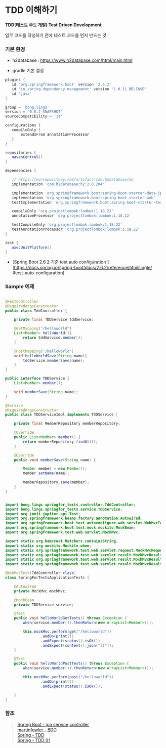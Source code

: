 # TDD 이해하기 

**TDD(테스트 주도 개발) Test Driven Development**  

업무 코드를 작성하기 전에 테스트 코드를 먼저 만드는 것  

### 기본 환경 

 - h2database : https://www.h2database.com/html/main.html

 - gradle 기본 설정 

 ```groovy
plugins {
	id 'org.springframework.boot' version '2.6.2'
	id 'io.spring.dependency-management' version '1.0.11.RELEASE'
	id 'java'
}

group = 'bong.lings'
version = '0.0.1-SNAPSHOT'
sourceCompatibility = '11'

configurations {
	compileOnly {
		extendsFrom annotationProcessor
	}
}

repositories {
	mavenCentral()
}

dependencies {

	// https://mvnrepository.com/artifact/com.h2database/h2
	implementation 'com.h2database:h2:2.0.204'

	implementation 'org.springframework.boot:spring-boot-starter-data-jpa'
	implementation 'org.springframework.boot:spring-boot-starter-web'
	testImplementation 'org.springframework.boot:spring-boot-starter-test'

	compileOnly 'org.projectlombok:lombok:1.18.22'
	annotationProcessor 'org.projectlombok:lombok:1.18.22'

	testCompileOnly 'org.projectlombok:lombok:1.18.22'
	testAnnotationProcessor 'org.projectlombok:lombok:1.18.22'
}

test {
	useJUnitPlatform()
}
```

- [Spring Boot 2.6.2 기준 test auto configuration ](https://docs.spring.io/spring-boot/docs/2.6.2/reference/htmlsingle/
#test-auto-configuration)

### Sample 예제 

```java

@RestController
@RequiredArgsConstructor
public class TddController {

    private final TDDService tddService;

    @GetMapping("/helloworld")
    List<Member> helloWorld(){
        return tddService.member();
    }

    @PostMapping("/helloworld")
    void helloWorldSave(String name){
        tddService.memberSave(name);
    }
}

public interface TDDService {
    List<Member> member();

    void memberSave(String name);
}

@Service
@RequiredArgsConstructor
public class TDDServiceImpl implements TDDService {

    private final MemberRepository memberRepository;

    @Override
    public List<Member> member() {
        return memberRepository.findAll();
    }

    @Override
    public void memberSave(String name) {

        Member member = new Member();
        member.setName(name);

        memberRepository.save(member);
    }
}

```

```java

import bong.lings.springfor_tests.controller.TddController;
import bong.lings.springfor_tests.service.TDDService;
import org.junit.jupiter.api.Test;
import org.springframework.beans.factory.annotation.Autowired;
import org.springframework.boot.test.autoconfigure.web.servlet.WebMvcTest;
import org.springframework.boot.test.mock.mockito.MockBean;
import org.springframework.test.web.servlet.MockMvc;

import static org.hamcrest.Matchers.containsString;
import static org.mockito.Mockito.when;
import static org.springframework.test.web.servlet.request.MockMvcRequestBuilders.get;
import static org.springframework.test.web.servlet.result.MockMvcResultHandlers.print;
import static org.springframework.test.web.servlet.result.MockMvcResultMatchers.content;
import static org.springframework.test.web.servlet.result.MockMvcResultMatchers.status;

@WebMvcTest(TddController.class)
class SpringForTestsApplicationTests {

	@Autowired
	private MockMvc mockMvc;

	@MockBean
	private TDDService service;

	@Test
	public void helloWorldGetTests() throws Exception {
		when(service.member()).thenReturn(new ArrayList<Member>());

		this.mockMvc.perform(get("/helloworld"))
				.andDo(print())
				.andExpect(status().isOk())
				.andExpect(content().json("[]"));
	}

	@Test
	public void helloWorldPostTests() throws Exception {
		when(service.member()).thenReturn(new ArrayList<Member>());

		this.mockMvc.perform(post("/helloworld"))
				.andDo(print())
				.andExpect(status().isOk());

	}
}

```

### 참조 

> [Spring Boot - jpa,service,controller](https://data-make.tistory.com/717)  
> [martinfowler - BDD](https://martinfowler.com/bliki/GivenWhenThen.html)   
> [Spring - TDD](https://otrodevym.tistory.com/entry/Spring%EC%97%90%EC%84%9C-%ED%85%8C%EC%8A%A4%ED%8A%B8-%EC%BC%80%EC%9D%B4%EC%8A%A4-TDD-%EC%9E%91%EC%84%B1%ED%95%98%EA%B8%B0)  
> [Spring - TDD 01](https://dzone.com/articles/test-driven-development-with-spring-boot-rest-api)
